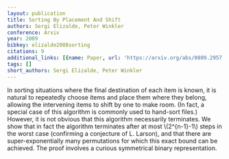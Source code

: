```yaml
---
layout: publication
title: Sorting By Placement And Shift
authors: Sergi Elizalde, Peter Winkler
conference: Arxiv
year: 2009
bibkey: elizalde2008sorting
citations: 9
additional_links: [{name: Paper, url: 'https://arxiv.org/abs/0809.2957'}]
tags: []
short_authors: Sergi Elizalde, Peter Winkler
---
```

In sorting situations where the final destination of each item is known, it
is natural to repeatedly choose items and place them where they belong,
allowing the intervening items to shift by one to make room. (In fact, a
special case of this algorithm is commonly used to hand-sort files.) However,
it is not obvious that this algorithm necessarily terminates.
  We show that in fact the algorithm terminates after at most \\(2^\{n-1\}-1\\) steps
in the worst case (confirming a conjecture of L. Larson), and that there are
super-exponentially many permutations for which this exact bound can be
achieved. The proof involves a curious symmetrical binary representation.